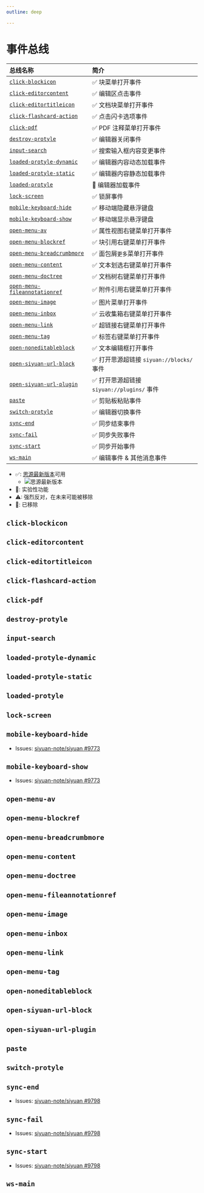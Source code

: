 ```yaml
---
outline: deep

---
```


# 事件总线

| 总线名称                                                                                         | 简介                                      |
| :----------------------------------------------------------------------------------------------- | :---------------------------------------- |
| [`click-blockicon`](#click-blockicon) <Badge type="tip" text="^2.9.0" />                         | ✅ 块菜单打开事件                          |
| [`click-editorcontent`](#click-editorcontent) <Badge type="tip" text="^2.9.0" />                 | ✅ 编辑区点击事件                          |
| [`click-editortitleicon`](#click-editortitleicon) <Badge type="tip" text="^2.9.0" />             | ✅ 文档块菜单打开事件                      |
| [`click-flashcard-action`](#click-flashcard-action) <Badge type="tip" text="^2.12.8" />          | ✅ 点击闪卡选项事件                        |
| [`click-pdf`](#click-pdf) <Badge type="tip" text="^2.9.0" />                                     | ✅ PDF 注释菜单打开事件                    |
| [`destroy-protyle`](#destroy-protyle) <Badge type="tip" text="^2.10.2" />                        | ✅ 编辑器关闭事件                          |
| [`input-search`](#input-search) <Badge type="tip" text="^2.9.6" />                               | ✅ 搜索输入框内容变更事件                  |
| [`loaded-protyle-dynamic`](#loaded-protyle-dynamic) <Badge type="tip" text="^2.10.2" />          | ✅ 编辑器内容动态加载事件                  |
| [`loaded-protyle-static`](#loaded-protyle-static) <Badge type="tip" text="^2.10.12" />           | ✅ 编辑器内容静态加载事件                  |
| [`loaded-protyle`](#loaded-protyle) <Badge type="danger" text="2.9.0 ~ 2.10.12" />               | 🚫 编辑器加载事件                          |
| [`lock-screen`](#lock-screen) <Badge type="tip" text="^2.12.0" />                                | ✅ 锁屏事件                                |
| [`mobile-keyboard-hide`](#mobile-keyboard-hide) <Badge type="tip" text="^2.11.1" />              | ✅ 移动端隐藏悬浮键盘                      |
| [`mobile-keyboard-show`](#mobile-keyboard-show) <Badge type="tip" text="^2.11.1" />              | ✅ 移动端显示悬浮键盘                      |
| [`open-menu-av`](#open-menu-av) <Badge type="tip" text="^2.9.5" />                               | ✅ 属性视图右键菜单打开事件                |
| [`open-menu-blockref`](#open-menu-blockref) <Badge type="tip" text="^2.9.5" />                   | ✅ 块引用右键菜单打开事件                  |
| [`open-menu-breadcrumbmore`](#open-menu-breadcrumbmore) <Badge type="tip" text="^2.9.5" />       | ✅ 面包屑`更多`菜单打开事件                |
| [`open-menu-content`](#open-menu-content) <Badge type="tip" text="^2.9.5" />                     | ✅ 文本划选右键菜单打开事件                |
| [`open-menu-doctree`](#open-menu-doctree) <Badge type="tip" text="^2.10.9" />                    | ✅ 文档树右键菜单打开事件                  |
| [`open-menu-fileannotationref`](#open-menu-fileannotationref) <Badge type="tip" text="^2.9.5" /> | ✅ 附件引用右键菜单打开事件                |
| [`open-menu-image`](#open-menu-image) <Badge type="tip" text="^2.9.5" />                         | ✅ 图片菜单打开事件                        |
| [`open-menu-inbox`](#open-menu-inbox) <Badge type="tip" text="^2.12.0" />                        | ✅ 云收集箱右键菜单打开事件                |
| [`open-menu-link`](#open-menu-link) <Badge type="tip" text="^2.9.5" />                           | ✅ 超链接右键菜单打开事件                  |
| [`open-menu-tag`](#open-menu-tag) <Badge type="tip" text="^2.9.5" />                             | ✅ 标签右键菜单打开事件                    |
| [`open-noneditableblock`](#open-noneditableblock) <Badge type="tip" text="^2.9.0" />             | ✅ 文本编辑框打开事件                      |
| [`open-siyuan-url-block`](#open-siyuan-url-block) <Badge type="tip" text="^2.10.0" />            | ✅ 打开思源超链接 `siyuan://blocks/` 事件  |
| [`open-siyuan-url-plugin`](#open-siyuan-url-plugin) <Badge type="tip" text="^2.10.0" />          | ✅ 打开思源超链接 `siyuan://plugins/` 事件 |
| [`paste`](#paste) <Badge type="tip" text="^2.10.12" />                                           | ✅ 剪贴板粘贴事件                          |
| [`switch-protyle`](#switch-protyle) <Badge type="tip" text="^2.10.13" />                         | ✅ 编辑器切换事件                          |
| [`sync-end`](#sync-end) <Badge type="tip" text="^2.11.1" />                                      | ✅ 同步结束事件                            |
| [`sync-fail`](#sync-fail) <Badge type="tip" text="^2.11.1" />                                    | ✅ 同步失败事件                            |
| [`sync-start`](#sync-start) <Badge type="tip" text="^2.11.1" />                                  | ✅ 同步开始事件                            |
| [`ws-main`](#ws-main) <Badge type="tip" text="^2.9.0" />                                         | ✅ 编辑事件 & 其他消息事件                 |

- ✅: [思源最新版本](https://github.com/siyuan-note/siyuan/releases/latest)可用
  - ![思源最新版本](https://img.shields.io/github/release/siyuan-note/siyuan.svg?style=flat-square&color=9CF)
- 🧪: 实验性功能
- ⚠: 强烈反对，在未来可能被移除
- 🚫: 已移除

## `click-blockicon` <Badge type="tip" text="^2.9.0" />

## `click-editorcontent` <Badge type="tip" text="^2.9.0" />

## `click-editortitleicon` <Badge type="tip" text="^2.9.0" />

## `click-flashcard-action` <Badge type="tip" text="^2.12.8" />

## `click-pdf` <Badge type="tip" text="^2.9.0" />

## `destroy-protyle` <Badge type="tip" text="^2.10.2" />

## `input-search` <Badge type="tip" text="^2.9.6" />

## `loaded-protyle-dynamic` <Badge type="tip" text="^2.10.2" />

## `loaded-protyle-static` <Badge type="tip" text="^2.10.12" />

## `loaded-protyle` <Badge type="danger" text="2.9.0 ~ 2.10.12" />

## `lock-screen` <Badge type="tip" text="^2.12.0" />

## `mobile-keyboard-hide` <Badge type="tip" text="^2.11.1" />

- Issues: [siyuan-note/siyuan #9773](https://github.com/siyuan-note/siyuan/issues/9773)

## `mobile-keyboard-show` <Badge type="tip" text="^2.11.1" />

- Issues: [siyuan-note/siyuan #9773](https://github.com/siyuan-note/siyuan/issues/9773)

## `open-menu-av` <Badge type="tip" text="^2.9.5" />

## `open-menu-blockref` <Badge type="tip" text="^2.9.5" />

## `open-menu-breadcrumbmore` <Badge type="tip" text="^2.9.5" />

## `open-menu-content` <Badge type="tip" text="^2.9.5" />

## `open-menu-doctree` <Badge type="tip" text="^2.10.9" />

## `open-menu-fileannotationref` <Badge type="tip" text="^2.9.5" />

## `open-menu-image` <Badge type="tip" text="^2.9.5" />

## `open-menu-inbox` <Badge type="tip" text="^2.12.0" />

## `open-menu-link` <Badge type="tip" text="^2.9.5" />

## `open-menu-tag` <Badge type="tip" text="^2.9.5" />

## `open-noneditableblock` <Badge type="tip" text="^2.9.0" />

## `open-siyuan-url-block` <Badge type="tip" text="^2.10.0" />

## `open-siyuan-url-plugin` <Badge type="tip" text="^2.10.0" />

## `paste` <Badge type="tip" text="^2.10.12" />

## `switch-protyle` <Badge type="tip" text="^2.10.13" />

## `sync-end` <Badge type="tip" text="^2.11.1" />

- Issues: [siyuan-note/siyuan #9798](https://github.com/siyuan-note/siyuan/issues/9798)

## `sync-fail` <Badge type="tip" text="^2.11.1" />

- Issues: [siyuan-note/siyuan #9798](https://github.com/siyuan-note/siyuan/issues/9798)

## `sync-start` <Badge type="tip" text="^2.11.1" />

- Issues: [siyuan-note/siyuan #9798](https://github.com/siyuan-note/siyuan/issues/9798)


## `ws-main` <Badge type="tip" text="^2.9.0" />
